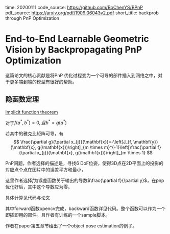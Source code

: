 time: 20200111
code_source: https://github.com/BoChenYS/BPnP
pdf_source: https://arxiv.org/pdf/1909.06043v2.pdf
short_title: backprob through PnP Optimization

# End-to-End Learnable Geometric Vision by Backpropagating PnP Optimization

这篇论文的核心贡献是将PnP 优化过程变为一个可导的部件插入到网络之中，对于更多端到端的模型有很好的帮助。

## 隐函数定理

[Implicit function theorem](https://www.wikiwand.com/en/Implicit_function_theorem) 

对于$f(a^*, b^*) = 0, 且 b^* = g(a^*)$

若其中的雅克比矩阵可导，有
$$
\frac{\partial g}{\partial x_{j}}(\mathbf{x})=-\left[J_{f, \mathbf{y}}(\mathbf{x}, g(\mathbf{x}))\right]_{m \times m}^{-1}\left[\frac{\partial f}{\partial x_{j}}(\mathbf{x}, g(\mathbf{x}))\right]_{m \times 1}
$$

PnP问题，作者选择的描述是，寻找6 DoF位姿，使得3D点在2D平面上的投影的对应点个点在图片中的误差平方和最小，

这里作者选择$f$为误差函数关于输出的导数$\frac{\partial f}{\partial y}$，在pnp优化好后，其中这个导数应为零。

具体计算见代码与论文

其中forward函数opencv完成，backward函数详见代码。整个函数可以作为一个即插即用的部件。且作者有训练的一个sample脚本。

作者在paper第五章节给出了一个object pose estimation的例子。